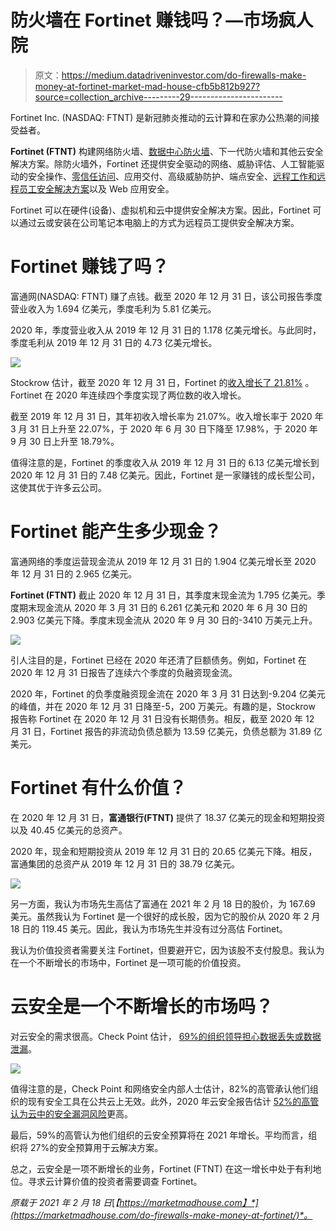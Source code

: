 # 防火墙在 Fortinet 赚钱吗？—市场疯人院

> 原文：<https://medium.datadriveninvestor.com/do-firewalls-make-money-at-fortinet-market-mad-house-cfb5b812b927?source=collection_archive---------29----------------------->

Fortinet Inc. (NASDAQ: FTNT) 是新冠肺炎推动的云计算和在家办公热潮的间接受益者。

**Fortinet (FTNT)** 构建网络防火墙、[数据中心防火墙](https://www.fortinet.com/products/next-generation-firewall)、下一代防火墙和其他云安全解决方案。除防火墙外，Fortinet 还提供安全驱动的网络、威胁评估、人工智能驱动的安全操作、[零信任访问](https://www.fortinet.com/solutions/enterprise-midsize-business/network-access)、应用交付、高级威胁防护、端点安全、[远程工作和远程员工安全解决方案](https://www.fortinet.com/solutions/enterprise-midsize-business/network-access/teleworker-work-remote)以及 Web 应用安全。

Fortinet 可以在硬件(设备)、虚拟机和云中提供安全解决方案。因此，Fortinet 可以通过云或安装在公司笔记本电脑上的方式为远程员工提供安全解决方案。

# Fortinet 赚钱了吗？

富通网(NASDAQ: FTNT) 赚了点钱。截至 2020 年 12 月 31 日，该公司报告季度营业收入为 1.694 亿美元，季度毛利为 5.81 亿美元。

2020 年，季度营业收入从 2019 年 12 月 31 日的 1.178 亿美元增长。与此同时，季度毛利从 2019 年 12 月 31 日的 4.73 亿美元增长。

![](img/f75e3d4075cbc92f3ec2436f6f82c3ef.png)

Stockrow 估计，截至 2020 年 12 月 31 日，Fortinet 的[收入增长了 21.81%](https://stockrow.com/FTNT/financials/income/quarterly) 。Fortinet 在 2020 年连续四个季度实现了两位数的收入增长。

截至 2019 年 12 月 31 日，其年初收入增长率为 21.07%。收入增长率于 2020 年 3 月 31 日上升至 22.07%，于 2020 年 6 月 30 日下降至 17.98%，于 2020 年 9 月 30 日上升至 18.79%。

值得注意的是，Fortinet 的季度收入从 2019 年 12 月 31 日的 6.13 亿美元增长到 2020 年 12 月 31 日的 7.48 亿美元。因此，Fortinet 是一家赚钱的成长型公司，这使其优于许多云公司。

# Fortinet 能产生多少现金？

富通网络的季度运营现金流从 2019 年 12 月 31 日的 1.904 亿美元增长至 2020 年 12 月 31 日的 2.965 亿美元。

**Fortinet (FTNT)** 截止 2020 年 12 月 31 日，其季度末现金流为 1.795 亿美元。季度期末现金流从 2020 年 3 月 31 日的 6.261 亿美元和 2020 年 6 月 30 日的 2.903 亿美元下降。季度末现金流从 2020 年 9 月 30 日的-3410 万美元上升。

![](img/0258483af542a73904c8ddbfb230f9e1.png)

引人注目的是，Fortinet 已经在 2020 年还清了巨额债务。例如，Fortinet 在 2020 年 12 月 31 日报告了连续六个季度的负融资现金流。

2020 年，Fortinet 的负季度融资现金流在 2020 年 3 月 31 日达到-9.204 亿美元的峰值，并在 2020 年 12 月 31 日降至-5，200 万美元。有趣的是，Stockrow 报告称 Fortinet 在 2020 年 12 月 31 日没有长期债务。相反，截至 2020 年 12 月 31 日，Fortinet 报告的非流动负债总额为 13.59 亿美元，负债总额为 31.89 亿美元。

# Fortinet 有什么价值？

在 2020 年 12 月 31 日，**富通银行(FTNT)** 提供了 18.37 亿美元的现金和短期投资以及 40.45 亿美元的总资产。

2020 年，现金和短期投资从 2019 年 12 月 31 日的 20.65 亿美元下降。相反，富通集团的总资产从 2019 年 12 月 31 日的 38.79 亿美元。

![](img/4143428c9bbf554a777139d07445c579.png)

另一方面，我认为市场先生高估了富通在 2021 年 2 月 18 日的股价，为 167.69 美元。虽然我认为 Fortinet 是一个很好的成长股，因为它的股价从 2020 年 2 月 18 日的 119.45 美元。因此，我认为市场先生并没有过分高估 Fortinet。

我认为价值投资者需要关注 Fortinet，但要避开它，因为该股不支付股息。我认为在一个不断增长的市场中，Fortinet 是一项可能的价值投资。

# 云安全是一个不断增长的市场吗？

对云安全的需求很高。Check Point 估计， [69%的组织领导担心数据丢失或数据泄漏](https://www.checkpoint.com/cyber-hub/cloud-security/what-is-cloud-security/top-cloud-security-issues-threats-and-concerns/)。

![](img/84bbda1faef1671afe3b29109eae6430.png)

值得注意的是，Check Point 和网络安全内部人士估计，82%的高管承认他们组织的现有安全工具在公共云上无效。此外，2020 年云安全报告估计 [52%的高管认为云中的安全漏洞风险](https://marketmadhouse.com/do-firewalls-make-money-at-fortinet/#:~:text=Key%20findings%20of%20the%202020,from%20third%20in%202019's%20survey.&text=On%20average,%20organizations%20allocate%2027,securit)更高。

最后，59%的高管认为他们组织的云安全预算将在 2021 年增长。平均而言，组织将 27%的安全预算用于云解决方案。

总之，云安全是一项不断增长的业务，Fortinet (FTNT) 在这一增长中处于有利地位。寻求云计算价值的投资者需要调查 Fortinet。

*原载于 2021 年 2 月 18 日*[*【https://marketmadhouse.com】*](https://marketmadhouse.com/do-firewalls-make-money-at-fortinet/)*。*
